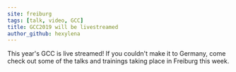 ```yaml
---
site: freiburg
tags: [talk, video, GCC]
title: GCC2019 will be livestreamed
author_github: hexylena
---
```


This year's GCC is live streamed! If you couldn't make it to Germany, come check out some of the talks and trainings taking place in Freiburg this week.

<script type="text/javascript" src="https://content.jwplatform.com/libraries/POjuZXXt.js"></script>

<div class="row">
	<div class="col-sm-6 col-xs-12">
		<div id="mobilemz"></div>
	</div>
	<div class="col-sm-6 col-xs-12">
		<div id="mobilerz"></div>
	</div>
</div>

<script type="text/javascript">
jwplayer("mobilemz").setup({
	width: "100%",
	aspectratio: "16:9",
	image: "https://www.streaming.uni-freiburg.de/Bilder/playerbackground.jpg",
	sources: [{
				file: "https://wowza.ub.uni-freiburg.de/live/smil:mobilemz.smil/playlist.m3u8"
			}, {
				file: "rtmps://wowza.ub.uni-freiburg.de/live/smil:mobilemz.smil"
			}, {
				file: "rtmp://wowza.ub.uni-freiburg.de:1935/live/mobilemz"
			}],
	rtmp: {
		bufferlength: 0.3
	},
	proxyType: "best"
});

jwplayer("mobilerz").setup({
	width: "100%",
	aspectratio: "16:9",
	image: "https://www.streaming.uni-freiburg.de/Bilder/playerbackground.jpg",
	sources: [{
				file: "https://wowza.ub.uni-freiburg.de/live/smil:mobilerz.smil/playlist.m3u8"
			}, {
				file: "rtmps://wowza.ub.uni-freiburg.de/live/smil:mobilerz.smil"
			}, {
				file: "rtmp://wowza.ub.uni-freiburg.de:1935/live/mobilerz"
			}],
	rtmp: {
		bufferlength: 0.3
	},
	proxyType: "best"
});
</script>
